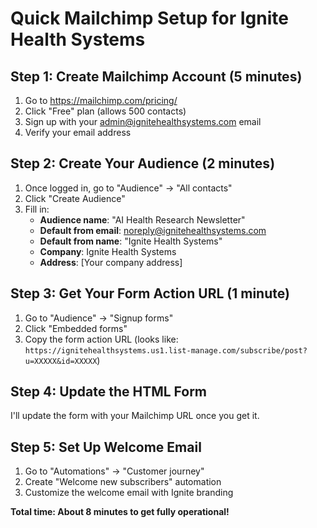 # Quick Mailchimp Setup for Ignite Health Systems

## Step 1: Create Mailchimp Account (5 minutes)

1. Go to https://mailchimp.com/pricing/
2. Click "Free" plan (allows 500 contacts)
3. Sign up with your admin@ignitehealthsystems.com email
4. Verify your email address

## Step 2: Create Your Audience (2 minutes)

1. Once logged in, go to "Audience" → "All contacts"
2. Click "Create Audience"
3. Fill in:
   - **Audience name**: "AI Health Research Newsletter"
   - **Default from email**: noreply@ignitehealthsystems.com
   - **Default from name**: "Ignite Health Systems"
   - **Company**: Ignite Health Systems
   - **Address**: [Your company address]

## Step 3: Get Your Form Action URL (1 minute)

1. Go to "Audience" → "Signup forms"
2. Click "Embedded forms"
3. Copy the form action URL (looks like: `https://ignitehealthsystems.us1.list-manage.com/subscribe/post?u=XXXXX&id=XXXXX`)

## Step 4: Update the HTML Form

I'll update the form with your Mailchimp URL once you get it.

## Step 5: Set Up Welcome Email

1. Go to "Automations" → "Customer journey"
2. Create "Welcome new subscribers" automation
3. Customize the welcome email with Ignite branding

**Total time: About 8 minutes to get fully operational!**